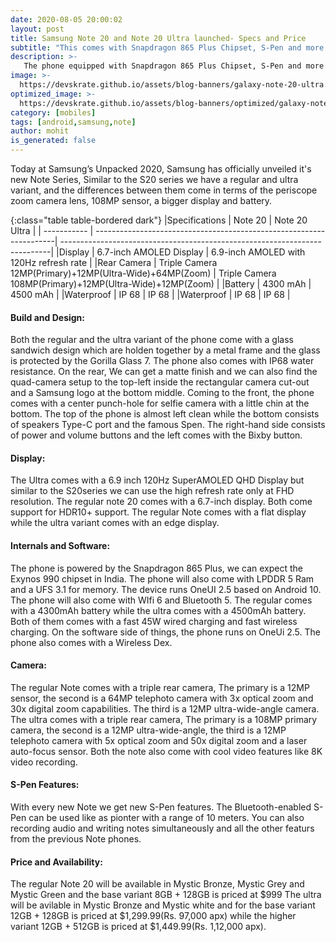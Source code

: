 ```yaml
---
date: 2020-08-05 20:00:02
layout: post
title: Samsung Note 20 and Note 20 Ultra launched- Specs and Price
subtitle: "This comes with Snapdragon 865 Plus Chipset, S-Pen and more."
description: >-
   The phone equipped with Snapdragon 865 Plus Chipset, S-Pen and more launched here is everything you need to know.
image: >-
  https://devskrate.github.io/assets/blog-banners/galaxy-note-20-ultra.jpg
optimized_image: >-
  https://devskrate.github.io/assets/blog-banners/optimized/galaxy-note-20-ultra.webp
category: [mobiles]
tags: [android,samsung,note]
author: mohit
is_generated: false
---
```

Today at  Samsung’s Unpacked 2020, Samsung has officially unveiled it's new Note Series, Similar to the S20 series we have a regular and ultra variant, and the differences between them come in terms of the periscope zoom camera lens, 108MP sensor, a bigger display and battery.

{:class="table table-bordered dark"}
|Specifications    | Note 20                                                             | Note 20 Ultra                                                              |
| -----------      | --------------------------------------------------------------------| ---------------------------------------------------------------------------|
|Display           | 6.7-inch AMOLED Display                                             | 6.9-inch AMOLED with 120Hz refresh rate                                    |
|Rear Camera       | Triple Camera 12MP(Primary)+12MP(Ultra-Wide)+64MP(Zoom)             | Triple Camera 108MP(Primary)+12MP(Ultra-Wide)+12MP(Zoom)                   |
|Battery           | 4300 mAh                                                            | 4500 mAh                                                                   |
|Waterproof        | IP 68                                                               | IP 68                                                                      |
|Waterproof        | IP 68                                                               | IP 68                                                                      |

#### Build and Design:
Both the regular and the ultra variant of the phone come with a glass sandwich design which are holden together by a metal frame and the glass is protected by the Gorilla Glass 7. The phone also comes with IP68 water resistance. On the rear, We can get a matte finish and we can also find the quad-camera setup to the top-left inside the rectangular camera cut-out and a Samsung logo at the bottom middle. Coming to the front, the phone comes with a center punch-hole for selfie camera with a little chin at the bottom. The top of the phone is almost left clean while the bottom consists of speakers Type-C port and the famous Spen. The right-hand side consists of power and volume buttons and the left comes with the Bixby button.
#### Display:
The Ultra comes with a 6.9 inch 120Hz SuperAMOLED QHD Display but similar to the S20series we can use the high refresh rate only at FHD resolution. The regular note 20 comes with a 6.7-inch display. Both come support for HDR10+ support. The regular Note comes with a flat display while the ultra variant comes with an edge display.
#### Internals and Software:
The phone is powered by the Snapdragon 865 Plus, we can expect the Exynos 990 chipset in India. The phone will also come with LPDDR 5 Ram and a UFS 3.1 for memory. The device runs OneUI 2.5 based on Android 10. The phone will also come with WIfi 6 and Bluetooth 5. The regular comes with a 4300mAh battery while the ultra comes with a 4500mAh battery. Both of them comes with a fast 45W wired charging and fast wireless charging. On the software side of things, the phone runs on OneUi 2.5. The phone also comes with a Wireless Dex.
#### Camera:
The regular Note comes with a triple rear camera, The primary is a 12MP sensor, the second is a 64MP telephoto camera with 3x optical zoom and 30x digital zoom capabilities. The third is a 12MP ultra-wide-angle camera.
The ultra comes with a triple rear camera, The primary is a 108MP primary camera, the second is a 12MP ultra-wide-angle, the third is a 12MP telephoto camera with 5x optical zoom and 50x digital zoom and a laser auto-focus sensor. Both the note also come with cool video features like 8K video recording.  
#### S-Pen Features:
With every new Note we get new S-Pen features. The Bluetooth-enabled S-Pen can be used like as pionter with a range of 10 meters. You can also recording audio and writing notes simultaneously and all the other featurs from the previous Note phones. 
#### Price and Availability:
The regular Note 20  will be available in Mystic Bronze, Mystic Grey and Mystic Green and the base variant 8GB + 128GB is priced at $999
The ultra will be avilable in Mystic Bronze and Mystic white and for the base variant 12GB + 128GB is priced at $1,299.99(Rs. 97,000 apx) while the higher variant 12GB + 512GB is priced at $1,449.99(Rs. 1,12,000 apx).

